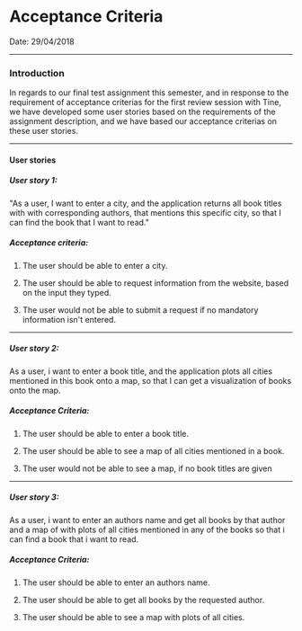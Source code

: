 # Acceptance Criteria

Date: 29/04/2018

___

### Introduction
In regards  to our final test assignment this semester, and in response to the requirement of acceptance criterias for the first review   session with Tine, we have developed some user stories based on the requirements of the assignment description, and we have based our acceptance criterias on these user stories.
___

#### User stories

#####  User story 1:
"As a user, I want to enter a city, and the application returns all book titles with with corresponding authors, that mentions this specific city, so that I can find the book that I want to read."

##### Acceptance criteria:
1) The user should be able to enter a city.

2) The user should be able to request information from the website, based on the input they typed.

3) The user would not be able to submit a request if no mandatory information isn't entered.

___

##### User story 2:
As a user, i want to enter a book title, and the application plots all cities mentioned in this book onto a map, so that I can get a visualization of books onto the map.

##### Acceptance Criteria:
1) The user should be able to enter a book title.

2) The user should be able to see a map of all cities mentioned in a book.

3) The user would not be able to see a map, if no book titles are given

___
##### User story 3:
As a user, i want to enter an authors name and get all books by that author and a map of with plots of all cities mentioned in any of the books so that i can find a book that i want to read.

##### Acceptance Criteria:

1) The user should be able to enter an authors name.

2) The user should be able to get all books by the requested author.

3) The user should be able to see a map with plots of all cities.
